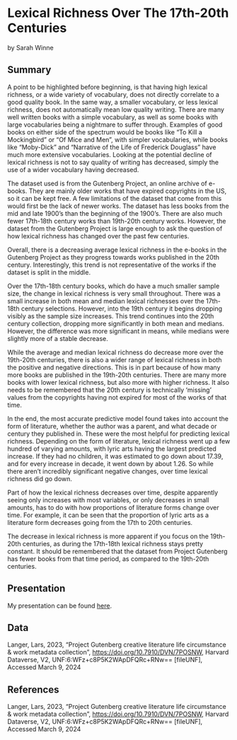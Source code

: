 Lexical Richness Over The 17th-20th Centuries
================
by Sarah Winne

## Summary

A point to be highlighted before beginning, is that having high lexical
richness, or a wide variety of vocabulary, does not directly correlate
to a good quality book. In the same way, a smaller vocabulary, or less
lexical richness, does not automatically mean low quality writing. There
are many well written books with a simple vocabulary, as well as some
books with large vocabularies being a nightmare to suffer through.
Examples of good books on either side of the spectrum would be books
like “To Kill a Mockingbird” or “Of Mice and Men”, with simpler
vocabularies, while books like “Moby-Dick” and “Narrative of the Life of
Frederick Douglass” have much more extensive vocabularies. Looking at
the potential decline of lexical richness is not to say quality of
writing has decreased, simply the use of a wider vocabulary having
decreased.

The dataset used is from the Gutenberg Project, an online archive of
e-books. They are mainly older works that have expired copyrights in the
US, so it can be kept free. A few limitations of the dataset that come
from this would first be the lack of newer works. The dataset has less
books from the mid and late 1900’s than the beginning of the 1900’s.
There are also much fewer 17th-18th century works than 19th-20th century
works. However, the dataset from the Gutenberg Project is large enough
to ask the question of how lexical richness has changed over the past
few centuries.

Overall, there is a decreasing average lexical richness in the e-books
in the Gutenberg Project as they progress towards works published in the
20th century. Interestingly, this trend is not representative of the
works if the dataset is split in the middle.

Over the 17th-18th century books, which do have a much smaller sample
size, the change in lexical richness is very small throughout. There was
a small increase in both mean and median lexical richnesses over the
17th-18th century selections. However, into the 19th century it begins
dropping visibly as the sample size increases. This trend continues into
the 20th century collection, dropping more significantly in both mean
and medians. However, the difference was more significant in means,
while medians were slightly more of a stable decrease.

While the average and median lexical richness do decrease more over the
19th-20th centuries, there is also a wider range of lexical richness in
both the positive and negative directions. This is in part because of
how many more books are published in the 19th-20th centuries. There are
many more books with lower lexical richness, but also more with higher
richness. It also needs to be remembered that the 20th century is
technically ‘missing’ values from the copyrights having not expired for
most of the works of that time.

In the end, the most accurate predictive model found takes into account
the form of literature, whether the author was a parent, and what decade
or century they published in. These were the most helpful for predicting
lexical richness. Depending on the form of literature, lexical richness
went up a few hundred of varying amounts, with lyric arts having the
largest predicted increase. If they had no children, it was estimated to
go down about 17.39, and for every increase in decade, it went down by
about 1.26. So while there aren’t incredibly significant negative
changes, over time lexical richness did go down.

Part of how the lexical richness decreases over time, despite apparently
seeing only increases with most variables, or only decreases in small
amounts, has to do with how proportions of literature forms change over
time. For example, it can be seen that the proportion of lyric arts as a
literature form decreases going from the 17th to 20th centuries.

The decrease in lexical richness is more apparent if you focus on the
19th-20th centuries, as during the 17th-18th lexical richness stays
pretty constant. It should be remembered that the dataset from Project
Gutenberg has fewer books from that time period, as compared to the
19th-20th centuries.

## Presentation

My presentation can be found [here](presentation/presentation.html).

## Data

Langer, Lars, 2023, “Project Gutenberg creative literature life
circumstance & work metadata collection”,
<https://doi.org/10.7910/DVN/7POSNW>, Harvard Dataverse, V2,
UNF:6:WFz+c8P5K2WApDFQRc+RNw== \[fileUNF\], Accessed March 9, 2024

## References

Langer, Lars, 2023, “Project Gutenberg creative literature life
circumstance & work metadata collection”,
<https://doi.org/10.7910/DVN/7POSNW>, Harvard Dataverse, V2,
UNF:6:WFz+c8P5K2WApDFQRc+RNw== \[fileUNF\], Accessed March 9, 2024
